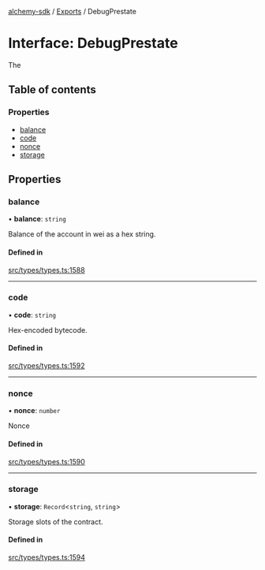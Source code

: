 [alchemy-sdk](../README.md) / [Exports](../modules.md) / DebugPrestate

# Interface: DebugPrestate

The

## Table of contents

### Properties

- [balance](DebugPrestate.md#balance)
- [code](DebugPrestate.md#code)
- [nonce](DebugPrestate.md#nonce)
- [storage](DebugPrestate.md#storage)

## Properties

### balance

• **balance**: `string`

Balance of the account in wei as a hex string.

#### Defined in

[src/types/types.ts:1588](https://github.com/alchemyplatform/alchemy-sdk-js/blob/8f119ad1/src/types/types.ts#L1588)

___

### code

• **code**: `string`

Hex-encoded bytecode.

#### Defined in

[src/types/types.ts:1592](https://github.com/alchemyplatform/alchemy-sdk-js/blob/8f119ad1/src/types/types.ts#L1592)

___

### nonce

• **nonce**: `number`

Nonce

#### Defined in

[src/types/types.ts:1590](https://github.com/alchemyplatform/alchemy-sdk-js/blob/8f119ad1/src/types/types.ts#L1590)

___

### storage

• **storage**: `Record`<`string`, `string`\>

Storage slots of the contract.

#### Defined in

[src/types/types.ts:1594](https://github.com/alchemyplatform/alchemy-sdk-js/blob/8f119ad1/src/types/types.ts#L1594)
